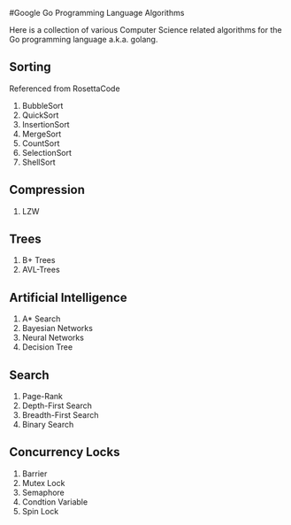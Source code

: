 #Google Go Programming Language Algorithms

Here is a collection of various Computer Science related algorithms for the Go programming language a.k.a. golang.

## Sorting
Referenced from RosettaCode

1. BubbleSort
2. QuickSort
3. InsertionSort
4. MergeSort
5. CountSort
6. SelectionSort
7. ShellSort

## Compression
1. LZW

## Trees
1. B+ Trees
2. AVL-Trees

## Artificial Intelligence
1. A\* Search
2. Bayesian Networks
3. Neural Networks
4. Decision Tree

## Search
1. Page-Rank
2. Depth-First Search
3. Breadth-First Search
4. Binary Search

## Concurrency Locks
1. Barrier
2. Mutex Lock
3. Semaphore
4. Condtion Variable
5. Spin Lock